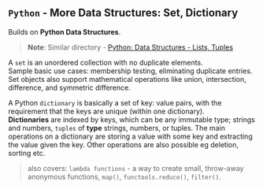## `Python` - More Data Structures: Set, Dictionary

Builds on **Python Data Structures**.
> **Note**: Similar directory - [Python: Data Structures - Lists, Tuples](../0x03-python-data_structures)

A `set` is an unordered collection with no duplicate elements.   
Sample basic use cases: membership testing, eliminating duplicate entries.   
Set objects also support mathematical operations like union, intersection, difference, and symmetric difference.

A Python `dictionary` is basically a set of key: value pairs, with the requirement that the keys are unique (within one dictionary).   
**Dictionaries** are indexed by keys, which can be any immutable type; strings and numbers,  `tuples` of **type** strings, numbers, or tuples.
The main operations on a dictionary are storing a value with some key and extracting the value given the key. Other operations are also possible eg deletion, sorting etc.


> also covers: `lambda functions` - a way to create small, throw-away anonymous functions, `map()`, `functools.reduce()`, `filter()`.
